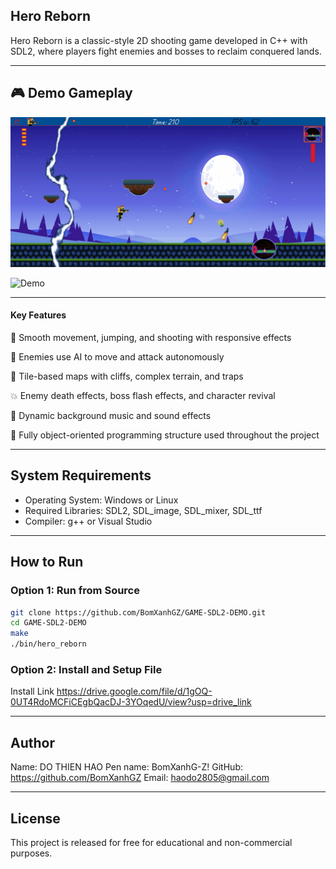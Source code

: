 ## Hero Reborn

Hero Reborn is a classic-style 2D shooting game developed in C++ with SDL2, 
where players fight enemies and bosses to reclaim conquered lands.


---
## 🎮 Demo Gameplay

![Demo](./HeroRebornGIF1.gif)

![Demo](./HeroRebornGIF2.gif)


---
#### Key Features

🧍 Smooth movement, jumping, and shooting with responsive effects

🤖 Enemies use AI to move and attack autonomously

🌋 Tile-based maps with cliffs, complex terrain, and traps

💥 Enemy death effects, boss flash effects, and character revival

🎵 Dynamic background music and sound effects

🧠 Fully object-oriented programming structure used throughout the project


---
## System Requirements

- Operating System: Windows or Linux  
- Required Libraries: SDL2, SDL_image, SDL_mixer, SDL_ttf
- Compiler: g++ or Visual Studio


---
## How to Run

### Option 1: Run from Source

```bash
git clone https://github.com/BomXanhGZ/GAME-SDL2-DEMO.git
cd GAME-SDL2-DEMO
make
./bin/hero_reborn 
```

### Option 2: Install and Setup File
Install Link https://drive.google.com/file/d/1gOQ-0UT4RdoMCFiCEgbQacDJ-3YOqedU/view?usp=drive_link


---
## Author

Name: DO THIEN HAO 
Pen name: BomXanhG-Z! 
GitHub: https://github.com/BomXanhGZ 
Email: haodo2805@gmail.com 


---
## License

This project is released for free for educational and non-commercial purposes.
